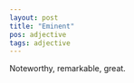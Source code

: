 ```yaml
---
layout: post
title: "Eminent"
pos: adjective
tags: adjective
---
```

Noteworthy, remarkable, great.

